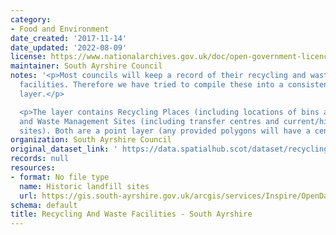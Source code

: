 ```yaml
---
category:
- Food and Environment
date_created: '2017-11-14'
date_updated: '2022-08-09'
license: https://www.nationalarchives.gov.uk/doc/open-government-licence/version/3/
maintainer: South Ayrshire Council
notes: '<p>Most councils will keep a record of their recycling and waste management
  facilities. Therefore we have tried to compile these into a consistent national
  layer.</p>

  <p>The layer contains Recycling Places (including locations of bins and centres)
  and Waste Management Sites (including transfer centres and current/historic landfill
  sites). Both are a point layer (any provided polygons will have a centroid created).</p>'
organization: South Ayrshire Council
original_dataset_link: ' https://data.spatialhub.scot/dataset/recycling_and_waste_facilities-sa'
records: null
resources:
- format: No file type
  name: Historic landfill sites
  url: https://gis.south-ayrshire.gov.uk/arcgis/services/Inspire/OpenData/MapServer/WFSServer?
schema: default
title: Recycling And Waste Facilities - South Ayrshire
---
```

